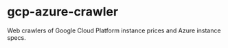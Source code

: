 # gcp-azure-crawler
Web crawlers of Google Cloud Platform instance prices and Azure instance specs.
